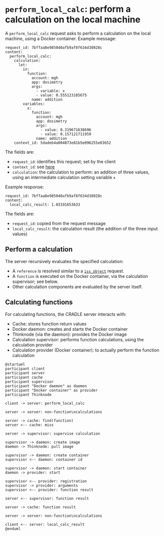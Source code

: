 # `perform_local_calc`: perform a calculation on the local machine
A `perform_local_calc` request asks to perform a calculation on the local machine,
using a Docker container. Example message:

```
request_id: 7bffaa8e985040afb9af8f634d38928c
content:
  perform_local_calc:
    calculation:
      let:
        in:
          function:
            account: mgh
            app: dosimetry
            args:
              - variable: x
              - value: 0.555123185675
            name: addition
        variables:
          x:
            function:
              account: mgh
              app: dosimetry
              args:
                - value: 0.319671638696
                - value: 0.157121711959
              name: addition
    context_id: 5dadeb4a004073e81b5e096255e83652
```

The fields are:

* `request_id`: identifies this request; set by the client
* `context_id`: see [here](thinknode_data.md)
* `calculation`: the calculation to perform: an addition of three values, using an intermediate
  calculation setting variable `x`

Example response:

```
request_id: 7bffaa8e985040afb9af8f634d38928c
content:
  local_calc_result: 1.03191653633
```

The fields are:

* `request_id`: copied from the request message
* `local_calc_result`: the calculation result (the addition of the three input values)


## Perform a calculation
The server recursively evaluates the specified calculation:

* A `reference` is resolved similar to a [`iss_object`](msg_iss_object.md) request.
* A `function` is executed on the Docker container, via the calculation supervisor; see below.
* Other calculation components are evaluated by the server itself.


## Calculating functions
For calculating functions, the CRADLE server interacts with:

* Cache: stores function return values
* Docker daemon: creates and starts the Docker container
* Thinknode (via the daemon): provides the Docker image
* Calculation supervisor: performs function calculations, using the calculation provider
* Calculation provider (Docker container): to actually perform the function calculation


```plantuml
@startuml
participant client
participant server
participant cache
participant supervisor
participant "Docker daemon" as daemon
participant "Docker container" as provider
participant Thinknode

client -> server: perform_local_calc

server -> server: non-function\ncalculations

server -> cache: find(function)
server <-- cache: miss

server -> supervisor: supervise calculation

supervisor -> daemon: create image
daemon -> Thinknode: pull image

supervisor -> daemon: create container
supervisor <-- daemon: container id

supervisor -> daemon: start container
daemon -> provider: start

supervisor <-- provider: registration
supervisor -> provider: arguments
supervisor <-- provider: function result

server <-- supervisor: function result

server -> cache: function result

server -> server: non-function\ncalculations

client <-- server: local_calc_result
@enduml
```
